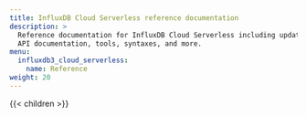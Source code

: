 ```yaml
---
title: InfluxDB Cloud Serverless reference documentation
description: >
  Reference documentation for InfluxDB Cloud Serverless including updates,
  API documentation, tools, syntaxes, and more.
menu: 
  influxdb3_cloud_serverless:
    name: Reference
weight: 20
---
```


{{< children >}}